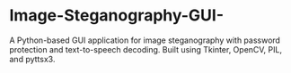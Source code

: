 # Image-Steganography-GUI-
A Python-based GUI application for image steganography with password protection and text-to-speech decoding. Built using Tkinter, OpenCV, PIL, and pyttsx3.
